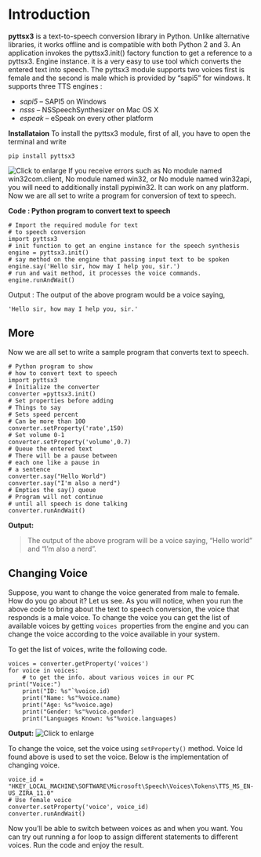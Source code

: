 #  Introduction

**pyttsx3** is a text-to-speech conversion library in Python. Unlike alternative libraries, it works offline and is compatible with both Python 2 and 3. An application invokes the pyttsx3.init() factory function to get a reference to a pyttsx3. Engine instance. it is a very easy to use tool which converts the entered text into speech.
The pyttsx3 module supports two voices first is female and the second is male which is provided by “sapi5” for windows.
It supports three TTS engines :

- *sapi5* – SAPI5 on Windows
- *nsss* – NSSpeechSynthesizer on Mac OS X
- *espeak* – eSpeak on every other platform

**Installataion**
To install the pyttsx3 module, first of all, you have to open the terminal and write

```
pip install pyttsx3
```

![Click to enlarge](https://media.geeksforgeeks.org/wp-content/uploads/20190822185833/Screenshot-3114.png)
If you receive errors such as No module named win32com.client, No module named win32, or No module named win32api, you will need to additionally install pypiwin32.
It can work on any platform. Now we are all set to write a program for conversion of text to speech.

**Code : Python program to convert text to speech**

```
# Import the required module for text 
# to speech conversion 
import pyttsx3 
# init function to get an engine instance for the speech synthesis engine = pyttsx3.init() 
# say method on the engine that passing input text to be spoken engine.say('Hello sir, how may I help you, sir.')
# run and wait method, it processes the voice commands. engine.runAndWait() 
```
Output :
The output of the above program would be a voice saying,
```
'Hello sir, how may I help you, sir.'
```

## More

Now we are all set to write a sample program that converts text to speech.

```
# Python program to show 
# how to convert text to speech 
import pyttsx3
# Initialize the converter 
converter =pyttsx3.init()
# Set properties before adding 
# Things to say 
# Sets speed percent 
# Can be more than 100 
converter.setProperty('rate',150) 
# Set volume 0-1 
converter.setProperty('volume',0.7)
# Queue the entered text 
# There will be a pause between 
# each one like a pause in 
# a sentence 
converter.say("Hello World") 
converter.say("I'm also a nerd")
# Empties the say() queue 
# Program will not continue 
# until all speech is done talking 
converter.runAndWait() 
```

**Output:**

> The output of the above program will be a voice saying, “Hello world” and “I’m also a nerd”.

## Changing Voice

Suppose, you want to change the voice generated from male to female. How do you go about it? Let us see.
As you will notice, when you run the above code to bring about the text to speech conversion, the voice that responds is a male voice. To change the voice you can get the list of available voices by getting `voices `properties from the engine and you can change the voice according to the voice available in your system.

To get the list of voices, write the following code.

```
voices = converter.getProperty('voices')
for voice in voices: 
	# to get the info. about various voices in our PC   		print("Voice:")
	print("ID: %s"`%voice.id)
	print("Name: %s"%voice.name)
	print("Age: %s"%voice.age)
	print("Gender: %s"%voice.gender)
	print("Languages Known: %s"%voice.languages) 
```

**Output:**
![Click to enlarge](https://media.geeksforgeeks.org/wp-content/cdn-uploads/20191016160940/text-to-speech-python1.png)

To change the voice, set the voice using `setProperty()` method. Voice Id found above is used to set the voice.
Below is the implementation of changing voice.

```
voice_id = "HKEY_LOCAL_MACHINE\SOFTWARE\Microsoft\Speech\Voices\Tokens\TTS_MS_EN-US_ZIRA_11.0"
# Use female voice 
converter.setProperty('voice', voice_id)
converter.runAndWait() 
```

Now you’ll be able to switch between voices as and when you want. You can try out running a for loop to assign different statements to different voices. Run the code and enjoy the result.